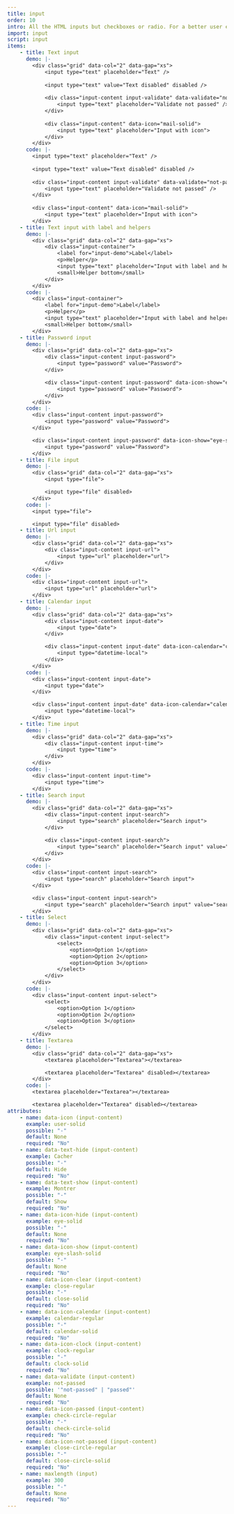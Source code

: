 ```yaml
---
title: input
order: 10
intro: All the HTML inputs but checkboxes or radio. For a better user experience, try to always have a label.
import: input
script: input
items:
    - title: Text input
      demo: |-
        <div class="grid" data-col="2" data-gap="xs">
            <input type="text" placeholder="Text" />
            
            <input type="text" value="Text disabled" disabled />
            
            <div class="input-content input-validate" data-validate="not-passed">
                <input type="text" placeholder="Validate not passed" />
            </div>
            
            <div class="input-content" data-icon="mail-solid">
                <input type="text" placeholder="Input with icon">
            </div>
        </div>
      code: |-
        <input type="text" placeholder="Text" />
            
        <input type="text" value="Text disabled" disabled />
        
        <div class="input-content input-validate" data-validate="not-passed">
            <input type="text" placeholder="Validate not passed" />
        </div>
        
        <div class="input-content" data-icon="mail-solid">
            <input type="text" placeholder="Input with icon">
        </div>
    - title: Text input with label and helpers
      demo: |-
        <div class="grid" data-col="2" data-gap="xs">
            <div class="input-container">
                <label for="input-demo">Label</label>
                <p>Helper</p>
                <input type="text" placeholder="Input with label and helpers">
                <small>Helper bottom</small>
            </div>
        </div>
      code: |-
        <div class="input-container">
            <label for="input-demo">Label</label>
            <p>Helper</p>
            <input type="text" placeholder="Input with label and helpers">
            <small>Helper bottom</small>
        </div>
    - title: Password input
      demo: |-
        <div class="grid" data-col="2" data-gap="xs">
            <div class="input-content input-password">
                <input type="password" value="Password">
            </div>

            <div class="input-content input-password" data-icon-show="eye-slash-solid" data-icon-hide="eye-solid">
                <input type="password" value="Password">
            </div>
        </div>
      code: |-
        <div class="input-content input-password">
            <input type="password" value="Password">
        </div>

        <div class="input-content input-password" data-icon-show="eye-slash-solid" data-icon-hide="eye-solid">
            <input type="password" value="Password">
        </div>
    - title: File input
      demo: |-
        <div class="grid" data-col="2" data-gap="xs">
            <input type="file">

            <input type="file" disabled>
        </div>
      code: |-
        <input type="file">

        <input type="file" disabled>
    - title: Url input
      demo: |-
        <div class="grid" data-col="2" data-gap="xs">
            <div class="input-content input-url">
                <input type="url" placeholder="url">
            </div>
        </div>
      code: |-
        <div class="input-content input-url">
            <input type="url" placeholder="url">
        </div>
    - title: Calendar input
      demo: |-
        <div class="grid" data-col="2" data-gap="xs">
            <div class="input-content input-date">
                <input type="date">
            </div>

            <div class="input-content input-date" data-icon-calendar="calendar-regular">
                <input type="datetime-local">
            </div>
        </div>
      code: |-
        <div class="input-content input-date">
            <input type="date">
        </div>

        <div class="input-content input-date" data-icon-calendar="calendar-regular">
            <input type="datetime-local">
        </div>
    - title: Time input
      demo: |-
        <div class="grid" data-col="2" data-gap="xs">
            <div class="input-content input-time">
                <input type="time">
            </div>
        </div>
      code: |-
        <div class="input-content input-time">
            <input type="time">
        </div>
    - title: Search input
      demo: |-
        <div class="grid" data-col="2" data-gap="xs">
            <div class="input-content input-search">
                <input type="search" placeholder="Search input">
            </div>

            <div class="input-content input-search">
                <input type="search" placeholder="Search input" value="search">
            </div>
        </div>
      code: |-
        <div class="input-content input-search">
            <input type="search" placeholder="Search input">
        </div>

        <div class="input-content input-search">
            <input type="search" placeholder="Search input" value="search">
        </div>
    - title: Select
      demo: |-
        <div class="grid" data-col="2" data-gap="xs">
            <div class="input-content input-select">
                <select>
                    <option>Option 1</option>
                    <option>Option 2</option>
                    <option>Option 3</option>
                </select>
            </div>
        </div>
      code: |-
        <div class="input-content input-select">
            <select>
                <option>Option 1</option>
                <option>Option 2</option>
                <option>Option 3</option>
            </select>
        </div>
    - title: Textarea
      demo: |-
        <div class="grid" data-col="2" data-gap="xs">
            <textarea placeholder="Textarea"></textarea>

            <textarea placeholder="Textarea" disabled></textarea>
        </div>
      code: |-
        <textarea placeholder="Textarea"></textarea>

        <textarea placeholder="Textarea" disabled></textarea>
attributes:
    - name: data-icon (input-content)
      example: user-solid
      possible: "-"
      default: None
      required: "No"
    - name: data-text-hide (input-content)
      example: Cacher
      possible: "-"
      default: Hide
      required: "No"
    - name: data-text-show (input-content)
      example: Montrer
      possible: "-"
      default: Show
      required: "No"
    - name: data-icon-hide (input-content)
      example: eye-solid
      possible: "-"
      default: None
      required: "No"
    - name: data-icon-show (input-content)
      example: eye-slash-solid
      possible: "-"
      default: None
      required: "No"
    - name: data-icon-clear (input-content)
      example: close-regular
      possible: "-"
      default: close-solid
      required: "No"
    - name: data-icon-calendar (input-content)
      example: calendar-regular
      possible: "-"
      default: calendar-solid
      required: "No"
    - name: data-icon-clock (input-content)
      example: clock-regular
      possible: "-"
      default: clock-solid
      required: "No"
    - name: data-validate (input-content)
      example: not-passed
      possible: '"not-passed" | "passed"'
      default: None
      required: "No"
    - name: data-icon-passed (input-content)
      example: check-circle-regular
      possible: "-"
      default: check-circle-solid
      required: "No"
    - name: data-icon-not-passed (input-content)
      example: close-circle-regular
      possible: "-"
      default: close-circle-solid
      required: "No"
    - name: maxlength (input)
      example: 300
      possible: "-"
      default: None
      required: "No"
---
```

